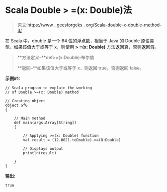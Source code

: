 # Scala Double > =(x: Double)法

> 原文:[https://www . geesforgeks . org/Scala-double-x-double-method-3/](https://www.geeksforgeeks.org/scala-double-x-double-method-3/)

在 Scala 中，double 是一个 64 位的浮点数，相当于 Java 的 Double 原语类型。如果该值大于或等于 x，则使用 **> =(x: Double)** 方法返回真，否则返回假。

> **方法定义–**def>=(x:Double):布尔值
> 
> **返回–**如果该值大于或等于 x，则返回 true，否则返回 false。

**示例#1:**

```
// Scala program to explain the working 
// of Double >=(x: Double) method

// Creating object
object GfG
{ 

    // Main method
    def main(args:Array[String])
    {

        // Applying >=(x: Double) function
        val result = (12.0021.toDouble).>=(8:Double)

        // Displays output
        println(result)

    }
} 
```

**输出:**

```
true

```